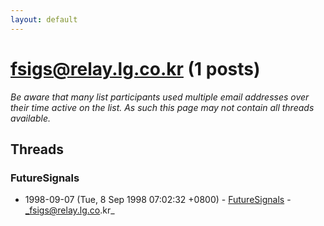 ```yaml
---
layout: default
---
```


# fsigs@relay.lg.co.kr (1 posts)

_Be aware that many list participants used multiple email addresses over their time active on the list. As such this page may not contain all threads available._

## Threads

### FutureSignals
+ 1998-09-07 (Tue, 8 Sep 1998 07:02:32 +0800) - [FutureSignals](/archive/1998/09/a90de62bef22315ee8093e673e1ef1cb538a02d377b3f01f8c5c542c8acef8e0) - _fsigs@relay.lg.co.kr_

